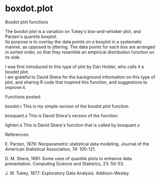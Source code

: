 # boxdot.plot
Boxdot plot functions

The boxdot plot is a variation on Tukey's box-and-whisker plot, and Parzen's quantile boxplot.  
Its purpose is to overlay the data points on a boxplot in a systematic manner, as opposed to jittering.
The data points for each box are arranged in sorted order, so that they resemble an empirical distribution function on its side.

I was first introduced to this type of plot by Dan Holder, who calls it a boxdot plot.  
I am grateful to David Shera for the background information on this type of plot, and sharing R code that inspired this function, and suggestions to improve it.

Functions posted:

boxdot.r    This is my simple version of the boxdot plot function.

boxquant.s  This is David Shera's version of the function.

lighten.s   This is David Shera's function that is called by boxquant.s


References:

E. Parzen, 1979: Nonparametric statistical data modeling. Journal of the American Statistical Association, 74: 105-121. 

D. M. Shera, 1991: Some uses of quantile plots to enhance data presentation. Computing Science and Statistics, 23: 50-53.

J. W. Tukey, 1977:  Exploratory Data Analysis.  Addison-Wesley.

